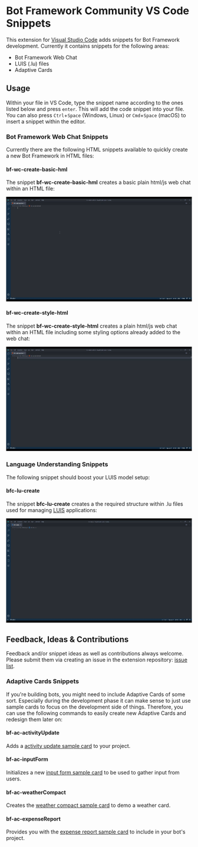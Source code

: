 # Bot Framework Community VS Code Snippets

This extension for [Visual Studio Code](https://code.visualstudio.com/) adds snippets for Bot Framework development. Currently it contains snippets for the following areas:
- Bot Framework Web Chat
- LUIS (.lu) files
- Adaptive Cards

## Usage

Within your file in VS Code, type the snippet name according to the ones listed below and press `enter`. This will add the code snippet into your file. You can also press `Ctrl`+`Space` (Windows, Linux) or `Cmd`+`Space` (macOS) to insert a snippet within the editor.

### Bot Framework Web Chat Snippets

Currently there are the following HTML snippets available to quickly create a new Bot Framework in HTML files:

#### bf-wc-create-basic-hml

The snippet **bf-wc-create-basic-hml** creates a basic plain html/js web chat within an HTML file:

![bf-wc-create-basic-hml usage](https://raw.githubusercontent.com/BotBuilderCommunity/botbuilder-community-tools/master/bfc-vscode-snippets/assets/bfc-webchat-basic-snippet-demo.gif)

#### bf-wc-create-style-html

The snippet **bf-wc-create-style-html** creates a plain html/js web chat within an HTML file including some styling options already added to the web chat:

![bf-wc-create-style-html usage](https://raw.githubusercontent.com/BotBuilderCommunity/botbuilder-community-tools/master/bfc-vscode-snippets/assets/bfc-webchat-styling-snippet-demo.gif)

### Language Understanding Snippets

The following snippet should boost your LUIS model setup:

#### bfc-lu-create

The snippet **bfc-lu-create** creates a the required structure within .lu files used for managing [LUIS](https://www.luis.ai/) applications:

![bfc-lu-create usage](https://raw.githubusercontent.com/BotBuilderCommunity/botbuilder-community-tools/master/bfc-vscode-snippets/assets/bfc-lu-snippet-demo.gif)

## Feedback, Ideas & Contributions

Feedback and/or snippet ideas as well as contributions always welcome. Please submit them via creating an issue in the extension repository: [issue list](https://github.com/BotBuilderCommunity/botbuilder-community-tools/issues).

### Adaptive Cards Snippets

If you're building bots, you might need to include Adaptive Cards of some sort. Especially during the development phase it can make sense to just use sample cards to focus on the development side of things. Therefore, you can use the following commands to easily create new Adaptive Cards and redesign them later on:

#### bf-ac-activityUpdate

Adds a [activity update sample card](https://adaptivecards.io/samples/ActivityUpdate.html) to your project.

#### bf-ac-inputForm

Initializes a new [input form sample card](https://adaptivecards.io/samples/InputForm.html) to be used to gather input from users.

#### bf-ac-weatherCompact

Creates the [weather compact sample card](https://adaptivecards.io/samples/WeatherCompact.html) to demo a weather card.

#### bf-ac-expenseReport

Provides you with the [expense report sample card](https://adaptivecards.io/samples/ExpenseReport.html) to include in your bot's project.
